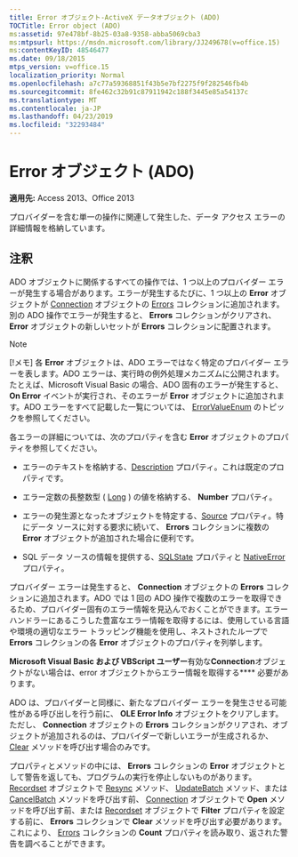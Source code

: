 ```yaml
---
title: Error オブジェクト-ActiveX データオブジェクト (ADO)
TOCTitle: Error object (ADO)
ms:assetid: 97e478bf-8b25-03a8-9358-abba5069cba3
ms:mtpsurl: https://msdn.microsoft.com/library/JJ249678(v=office.15)
ms:contentKeyID: 48546477
ms.date: 09/18/2015
mtps_version: v=office.15
localization_priority: Normal
ms.openlocfilehash: a7c77a59368851f43b5e7bf2275f9f282546fb4b
ms.sourcegitcommit: 8fe462c32b91c87911942c188f3445e85a54137c
ms.translationtype: MT
ms.contentlocale: ja-JP
ms.lasthandoff: 04/23/2019
ms.locfileid: "32293484"
---
```

# <a name="error-object-ado"></a>Error オブジェクト (ADO)


**適用先:** Access 2013、Office 2013

プロバイダーを含む単一の操作に関連して発生した、データ アクセス エラーの詳細情報を格納しています。

## <a name="remarks"></a>注釈

ADO オブジェクトに関係するすべての操作では、1 つ以上のプロバイダー エラーが発生する場合があります。エラーが発生するたびに、1 つ以上の **Error** オブジェクトが [Connection](errors-collection-ado.md) オブジェクトの [Errors](connection-object-ado.md) コレクションに追加されます。別の ADO 操作でエラーが発生すると、 **Errors** コレクションがクリアされ、 **Error** オブジェクトの新しいセットが **Errors** コレクションに配置されます。

> [!NOTE]
> [!メモ] 各 **Error** オブジェクトは、ADO エラーではなく特定のプロバイダー エラーを表します。ADO エラーは、実行時の例外処理メカニズムに公開されます。たとえば、Microsoft Visual Basic の場合、ADO 固有のエラーが発生すると、 **On Error** イベントが実行され、そのエラーが **Error** オブジェクトに追加されます。ADO エラーをすべて記載した一覧については、 [ErrorValueEnum](errorvalueenum.md) のトピックを参照してください。

各エラーの詳細については、次のプロパティを含む **Error** オブジェクトのプロパティを参照してください。

- エラーのテキストを格納する、[Description](description-property-ado.md) プロパティ。これは既定のプロパティです。

- エラー定数の長整数型 ( [Long](number-property-ado.md) ) の値を格納する、 **Number** プロパティ。

- エラーの発生源となったオブジェクトを特定する、[Source](source-property-ado-error.md) プロパティ。特にデータ ソースに対する要求に続いて、 **Errors** コレクションに複数の **Error** オブジェクトが追加された場合に便利です。

- SQL データ ソースの情報を提供する、[SQLState](sqlstate-property-ado.md) プロパティと [NativeError](nativeerror-property-ado.md) プロパティ。

プロバイダー エラーは発生すると、 **Connection** オブジェクトの **Errors** コレクションに追加されます。ADO では 1 回の ADO 操作で複数のエラーを取得できるため、プロバイダー固有のエラー情報を見込んでおくことができます。エラー ハンドラーにあるこうした豊富なエラー情報を取得するには、使用している言語や環境の適切なエラー トラッピング機能を使用し、ネストされたループで **Errors** コレクションの各 **Error** オブジェクトのプロパティを列挙します。

**Microsoft Visual Basic および VBScript ユーザー**有効な**Connection**オブジェクトがない場合は、error オブジェクトからエラー情報を取得する**** 必要があります。

ADO は、プロバイダーと同様に、新たなプロバイダー エラーを発生させる可能性がある呼び出しを行う前に、 **OLE Error Info** オブジェクトをクリアします。ただし、 **Connection** オブジェクトの **Errors** コレクションがクリアされ、オブジェクトが追加されるのは、プロバイダーで新しいエラーが生成されるか、 [Clear](clear-method-ado.md) メソッドを呼び出す場合のみです。

プロパティとメソッドの中には、 **Errors** コレクションの **Error** オブジェクトとして警告を返しても、プログラムの実行を停止しないものがあります。 [Recordset](resync-method-ado.md) オブジェクトで [Resync](updatebatch-method-ado.md) メソッド、 [UpdateBatch](cancelbatch-method-ado.md) メソッド、または [CancelBatch](recordset-object-ado.md) メソッドを呼び出す前、 [Connection](open-method-ado-connection.md) オブジェクトで **Open** メソッドを呼び出す前、または [Recordset](filter-property-ado.md) オブジェクトで **Filter** プロパティを設定する前に、 **Errors** コレクションで **Clear** メソッドを呼び出す必要があります。これにより、 [Errors](count-property-ado.md) コレクションの **Count** プロパティを読み取り、返された警告を調べることができます。

